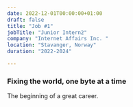 ```yaml
---
date: 2022-12-01T00:00:00+01:00
draft: false
title: "Job #1"
jobTitle: "Junior Intern2"
company: "Internet Affairs Inc. "
location: "Stavanger, Norway"
duration: "2022-2024"

---
```

### Fixing the world, one byte at a time

The beginning of a great career.
